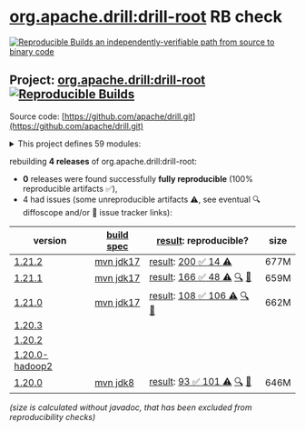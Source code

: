 [org.apache.drill:drill-root](https://central.sonatype.com/artifact/org.apache.drill/drill-root/versions) RB check
=======

[![Reproducible Builds](https://reproducible-builds.org/images/logos/rb.svg) an independently-verifiable path from source to binary code](https://reproducible-builds.org/)

## Project: [org.apache.drill:drill-root](https://central.sonatype.com/artifact/org.apache.drill/drill-root/versions) [![Reproducible Builds](https://img.shields.io/endpoint?url=https://raw.githubusercontent.com/jvm-repo-rebuild/reproducible-central/master/content/org/apache/drill/badge.json)](https://github.com/jvm-repo-rebuild/reproducible-central/blob/master/content/org/apache/drill/README.md)

Source code: [https://github.com/apache/drill.git](https://github.com/apache/drill.git)

<details><summary>This project defines 59 modules:</summary>

* [org.apache.drill.contrib.data:drill-contrib-data-parent](https://central.sonatype.com/artifact/org.apache.drill.contrib.data/drill-contrib-data-parent/overview)
* [org.apache.drill.contrib.data:tpch-sample-data](https://central.sonatype.com/artifact/org.apache.drill.contrib.data/tpch-sample-data/overview)
* [org.apache.drill.contrib.storage-hive:drill-contrib-storage-hive-parent](https://central.sonatype.com/artifact/org.apache.drill.contrib.storage-hive/drill-contrib-storage-hive-parent/overview)
* [org.apache.drill.contrib.storage-hive:drill-hive-exec-shaded](https://central.sonatype.com/artifact/org.apache.drill.contrib.storage-hive/drill-hive-exec-shaded/overview)
* [org.apache.drill.contrib.storage-hive:drill-storage-hive-core](https://central.sonatype.com/artifact/org.apache.drill.contrib.storage-hive/drill-storage-hive-core/overview)
* [org.apache.drill.contrib:drill-contrib-parent](https://central.sonatype.com/artifact/org.apache.drill.contrib/drill-contrib-parent/overview)
* [org.apache.drill.contrib:drill-deltalake-format](https://central.sonatype.com/artifact/org.apache.drill.contrib/drill-deltalake-format/overview)
* [org.apache.drill.contrib:drill-druid-storage](https://central.sonatype.com/artifact/org.apache.drill.contrib/drill-druid-storage/overview)
* [org.apache.drill.contrib:drill-format-esri](https://central.sonatype.com/artifact/org.apache.drill.contrib/drill-format-esri/overview)
* [org.apache.drill.contrib:drill-format-excel](https://central.sonatype.com/artifact/org.apache.drill.contrib/drill-format-excel/overview)
* [org.apache.drill.contrib:drill-format-hdf5](https://central.sonatype.com/artifact/org.apache.drill.contrib/drill-format-hdf5/overview)
* [org.apache.drill.contrib:drill-format-httpd](https://central.sonatype.com/artifact/org.apache.drill.contrib/drill-format-httpd/overview)
* [org.apache.drill.contrib:drill-format-image](https://central.sonatype.com/artifact/org.apache.drill.contrib/drill-format-image/overview)
* [org.apache.drill.contrib:drill-format-log](https://central.sonatype.com/artifact/org.apache.drill.contrib/drill-format-log/overview)
* [org.apache.drill.contrib:drill-format-ltsv](https://central.sonatype.com/artifact/org.apache.drill.contrib/drill-format-ltsv/overview)
* [org.apache.drill.contrib:drill-format-mapr](https://central.sonatype.com/artifact/org.apache.drill.contrib/drill-format-mapr/overview)
* [org.apache.drill.contrib:drill-format-msaccess](https://central.sonatype.com/artifact/org.apache.drill.contrib/drill-format-msaccess/overview)
* [org.apache.drill.contrib:drill-format-pcapng](https://central.sonatype.com/artifact/org.apache.drill.contrib/drill-format-pcapng/overview)
* [org.apache.drill.contrib:drill-format-pdf](https://central.sonatype.com/artifact/org.apache.drill.contrib/drill-format-pdf/overview)
* [org.apache.drill.contrib:drill-format-sas](https://central.sonatype.com/artifact/org.apache.drill.contrib/drill-format-sas/overview)
* [org.apache.drill.contrib:drill-format-spss](https://central.sonatype.com/artifact/org.apache.drill.contrib/drill-format-spss/overview)
* [org.apache.drill.contrib:drill-format-syslog](https://central.sonatype.com/artifact/org.apache.drill.contrib/drill-format-syslog/overview)
* [org.apache.drill.contrib:drill-format-xml](https://central.sonatype.com/artifact/org.apache.drill.contrib/drill-format-xml/overview)
* [org.apache.drill.contrib:drill-iceberg-format](https://central.sonatype.com/artifact/org.apache.drill.contrib/drill-iceberg-format/overview)
* [org.apache.drill.contrib:drill-jdbc-storage](https://central.sonatype.com/artifact/org.apache.drill.contrib/drill-jdbc-storage/overview)
* [org.apache.drill.contrib:drill-kudu-storage](https://central.sonatype.com/artifact/org.apache.drill.contrib/drill-kudu-storage/overview)
* [org.apache.drill.contrib:drill-mongo-storage](https://central.sonatype.com/artifact/org.apache.drill.contrib/drill-mongo-storage/overview)
* [org.apache.drill.contrib:drill-opentsdb-storage](https://central.sonatype.com/artifact/org.apache.drill.contrib/drill-opentsdb-storage/overview)
* [org.apache.drill.contrib:drill-storage](https://central.sonatype.com/artifact/org.apache.drill.contrib/drill-storage/overview)
* [org.apache.drill.contrib:drill-storage-cassandra](https://central.sonatype.com/artifact/org.apache.drill.contrib/drill-storage-cassandra/overview)
* [org.apache.drill.contrib:drill-storage-elasticsearch](https://central.sonatype.com/artifact/org.apache.drill.contrib/drill-storage-elasticsearch/overview)
* [org.apache.drill.contrib:drill-storage-googlesheets](https://central.sonatype.com/artifact/org.apache.drill.contrib/drill-storage-googlesheets/overview)
* [org.apache.drill.contrib:drill-storage-hbase](https://central.sonatype.com/artifact/org.apache.drill.contrib/drill-storage-hbase/overview)
* [org.apache.drill.contrib:drill-storage-http](https://central.sonatype.com/artifact/org.apache.drill.contrib/drill-storage-http/overview)
* [org.apache.drill.contrib:drill-storage-kafka](https://central.sonatype.com/artifact/org.apache.drill.contrib/drill-storage-kafka/overview)
* [org.apache.drill.contrib:drill-storage-phoenix](https://central.sonatype.com/artifact/org.apache.drill.contrib/drill-storage-phoenix/overview)
* [org.apache.drill.contrib:drill-storage-splunk](https://central.sonatype.com/artifact/org.apache.drill.contrib/drill-storage-splunk/overview)
* [org.apache.drill.contrib:drill-udfs](https://central.sonatype.com/artifact/org.apache.drill.contrib/drill-udfs/overview)
* [org.apache.drill.exec:drill-java-exec](https://central.sonatype.com/artifact/org.apache.drill.exec/drill-java-exec/overview)
* [org.apache.drill.exec:drill-jdbc](https://central.sonatype.com/artifact/org.apache.drill.exec/drill-jdbc/overview)
* [org.apache.drill.exec:drill-jdbc-all](https://central.sonatype.com/artifact/org.apache.drill.exec/drill-jdbc-all/overview)
* [org.apache.drill.exec:drill-rpc](https://central.sonatype.com/artifact/org.apache.drill.exec/drill-rpc/overview)
* [org.apache.drill.exec:exec-parent](https://central.sonatype.com/artifact/org.apache.drill.exec/exec-parent/overview)
* [org.apache.drill.exec:vector](https://central.sonatype.com/artifact/org.apache.drill.exec/vector/overview)
* [org.apache.drill.memory:drill-memory-base](https://central.sonatype.com/artifact/org.apache.drill.memory/drill-memory-base/overview)
* [org.apache.drill.memory:memory-parent](https://central.sonatype.com/artifact/org.apache.drill.memory/memory-parent/overview)
* [org.apache.drill.metastore:drill-iceberg-metastore](https://central.sonatype.com/artifact/org.apache.drill.metastore/drill-iceberg-metastore/overview)
* [org.apache.drill.metastore:drill-metastore-api](https://central.sonatype.com/artifact/org.apache.drill.metastore/drill-metastore-api/overview)
* [org.apache.drill.metastore:drill-mongo-metastore](https://central.sonatype.com/artifact/org.apache.drill.metastore/drill-mongo-metastore/overview)
* [org.apache.drill.metastore:drill-rdbms-metastore](https://central.sonatype.com/artifact/org.apache.drill.metastore/drill-rdbms-metastore/overview)
* [org.apache.drill.metastore:metastore-parent](https://central.sonatype.com/artifact/org.apache.drill.metastore/metastore-parent/overview)
* [org.apache.drill.tools:drill-fmpp-maven-plugin](https://central.sonatype.com/artifact/org.apache.drill.tools/drill-fmpp-maven-plugin/overview)
* [org.apache.drill.tools:tools-parent](https://central.sonatype.com/artifact/org.apache.drill.tools/tools-parent/overview)
* [org.apache.drill:distribution](https://central.sonatype.com/artifact/org.apache.drill/distribution/overview)
* [org.apache.drill:drill-common](https://central.sonatype.com/artifact/org.apache.drill/drill-common/overview)
* [org.apache.drill:drill-logical](https://central.sonatype.com/artifact/org.apache.drill/drill-logical/overview)
* [org.apache.drill:drill-protocol](https://central.sonatype.com/artifact/org.apache.drill/drill-protocol/overview)
* [org.apache.drill:drill-root](https://central.sonatype.com/artifact/org.apache.drill/drill-root/overview)
* [org.apache.drill:drill-yarn](https://central.sonatype.com/artifact/org.apache.drill/drill-yarn/overview)
</details>

rebuilding **4 releases** of org.apache.drill:drill-root:
- **0** releases were found successfully **fully reproducible** (100% reproducible artifacts :white_check_mark:),
- 4 had issues (some unreproducible artifacts :warning:, see eventual :mag: diffoscope and/or :memo: issue tracker links):

| version | [build spec](/BUILDSPEC.md) | [result](https://reproducible-builds.org/docs/jvm/): reproducible? | size |
| -- | --------- | ------ | -- |
| [1.21.2](https://central.sonatype.com/artifact/org.apache.drill/drill-root/1.21.2/pom) | [mvn jdk17](drill-1.21.2.buildspec) | [result](drill-root-1.21.2.buildinfo): [200 :white_check_mark:  14 :warning:](drill-root-1.21.2.buildcompare) | 677M |
| [1.21.1](https://central.sonatype.com/artifact/org.apache.drill/drill-root/1.21.1/pom) | [mvn jdk17](drill-1.21.1.buildspec) | [result](drill-root-1.21.1.buildinfo): [166 :white_check_mark:  48 :warning:](drill-root-1.21.1.buildcompare) [:mag:](drill-root-1.21.1.diffoscope) [:memo:](https://github.com/apache/drill/pull/2805) | 659M |
| [1.21.0](https://central.sonatype.com/artifact/org.apache.drill/drill-root/1.21.0/pom) | [mvn jdk17](drill-1.21.0.buildspec) | [result](drill-root-1.21.0.buildinfo): [108 :white_check_mark:  106 :warning:](drill-root-1.21.0.buildcompare) [:mag:](drill-root-1.21.0.diffoscope) [:memo:](https://github.com/apache/drill/pull/2766) | 662M |
| [1.20.3](https://central.sonatype.com/artifact/org.apache.drill/drill-root/1.20.3/pom) | | | |
| [1.20.2](https://central.sonatype.com/artifact/org.apache.drill/drill-root/1.20.2/pom) | | | |
| [1.20.0-hadoop2](https://central.sonatype.com/artifact/org.apache.drill/drill-root/1.20.0-hadoop2/pom) | | | |
| [1.20.0](https://central.sonatype.com/artifact/org.apache.drill/drill-root/1.20.0/pom) | [mvn jdk8](drill-1.20.0.buildspec) | [result](drill-root-1.20.0.buildinfo): [93 :white_check_mark:  101 :warning:](drill-root-1.20.0.buildcompare) [:mag:](drill-root-1.20.0.diffoscope) [:memo:](https://github.com/apache/drill/pull/2484) | 646M |

<i>(size is calculated without javadoc, that has been excluded from reproducibility checks)</i>
